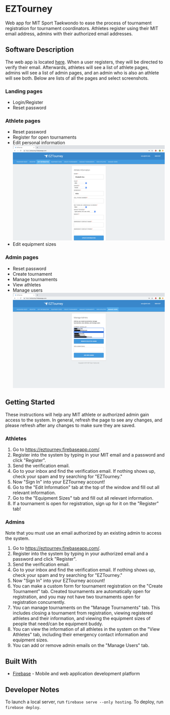 # EZTourney

Web app for MIT Sport Taekwondo to ease the process of tournament registration for tournament coordinators. Athletes register using their MIT email address, admins with their authorized email addresses.

## Software Description

The web app is located [here](https://eztourney.firebaseapp.com/). When a user registers, they will be directed to verify their email. Afterwards, athletes will see a list of athlete pages, admins will see a list of admin pages, and an admin who is also an athlete will see both. Below are lists of all the pages and select screenshots.

### Landing pages

* Login/Register
* Reset password

### Athlete pages

* Reset password
* Register for open tournaments
* Edit personal information
![Edit Information screen](screenshots/edit_information.png)
* Edit equipment sizes

### Admin pages

* Reset password
* Create tournament
* Manage tournaments
* View athletes
* Manage users
![Manage Users screen](screenshots/manage_users.png)

## Getting Started

These instructions will help any MIT athlete or authorized admin gain access to the system. In general, refresh the page to see any changes, and please refresh after any changes to make sure they are saved.

### Athletes

1. Go to https://eztourney.firebaseapp.com/.
2. Register into the system by typing in your MIT email and a password and click "Register".
3. Send the verification email.
4. Go to your inbox and find the verification email. If nothing shows up, check your spam and try searching for "EZTourney."
5. Now "Sign In" into your EZTourney account!
6. Go to the "Edit Information" tab at the top of the window and fill out all relevant information.
7. Go to the "Equipment Sizes" tab and fill out all relevant information.
8. If a tournament is open for registration, sign up for it on the "Register" tab!

### Admins

Note that you must use an email authorized by an existing admin to access the system.

1. Go to https://eztourney.firebaseapp.com/.
2. Register into the system by typing in your authorized email and a password and click "Register".
3. Send the verification email.
4. Go to your inbox and find the verification email. If nothing shows up, check your spam and try searching for "EZTourney."
5. Now "Sign In" into your EZTourney account!
6. You can make a custom form for tournament registration on the "Create Tournament" tab. Created tournaments are automatically open for registration, and you may not have two tournaments open for registration concurrently.
7. You can manage tournaments on the "Manage Tournaments" tab. This includes closing a tournament from registration, viewing registered athletes and their information, and viewing the equipment sizes of people that need/can be equipment buddy.
8. You can view the information of all athletes in the system on the "View Athletes" tab, including their emergency contact information and equipment sizes.
9. You can add or remove admin emails on the "Manage Users" tab.

## Built With

* [Firebase](https://firebase.google.com/) - Mobile and web application development platform

## Developer Notes

To launch a local server, run `firebase serve --only hosting`.
To deploy, run `firebase deploy`.
